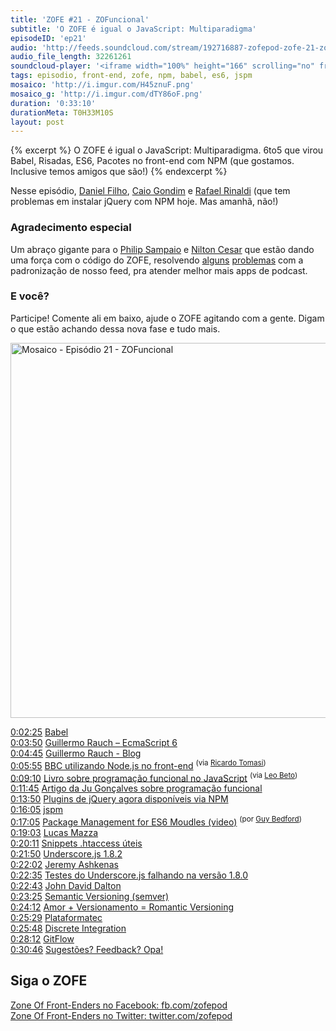 ```yaml
---
title: 'ZOFE #21 - ZOFuncional'
subtitle: 'O ZOFE é igual o JavaScript: Multiparadigma'
episodeID: 'ep21'
audio: 'http://feeds.soundcloud.com/stream/192716887-zofepod-zofe-21-zofuncional'
audio_file_length: 32261261
soundcloud-player: '<iframe width="100%" height="166" scrolling="no" frameborder="no" src="https://w.soundcloud.com/player/?url=https%3A//api.soundcloud.com/tracks/192716887&amp;color=ff5500&amp;auto_play=false&amp;hide_related=false&amp;show_comments=true&amp;show_user=true&amp;show_reposts=false"></iframe>'
tags: episodio, front-end, zofe, npm, babel, es6, jspm
mosaico: 'http://i.imgur.com/H45znuF.png'
mosaico_g: 'http://i.imgur.com/dTY86oF.png'
duration: '0:33:10'
durationMeta: T0H33M10S
layout: post
---
```


{% excerpt %}
O ZOFE é igual o JavaScript: Multiparadigma. 6to5 que virou Babel, Risadas, ES6, Pacotes no front-end com NPM (que gostamos. Inclusive temos amigos que são!)
{% endexcerpt %}

Nesse episódio, [Daniel Filho](https://twitter.com/danielfilho), [Caio Gondim](https://twitter.com/caio_gondim) e [Rafael Rinaldi](https://twitter.com/rafaelrinaldi) (que tem problemas em instalar jQuery com NPM hoje. Mas amanhã, não!)

### Agradecimento especial

Um abraço gigante para o [Philip Sampaio](https://github.com/philss) e [Nilton Cesar](https://github.com/niltoncms) que estão dando uma força com o código do ZOFE, resolvendo [alguns](https://github.com/zofepod/zofe/pull/72) [problemas](https://github.com/zofepod/zofe/pull/74) com a padronização de nosso feed, pra atender melhor mais apps de podcast.

### E você?

Participe! Comente ali em baixo, ajude o ZOFE agitando com a gente. Digam o que estão achando dessa nova fase e tudo mais.

<img title="Capa do Episódio 21 - ZOFuncional" src="http://i.imgur.com/H45znuF.png" class="mosaico" alt="Mosaico - Episódio 21 - ZOFuncional" width="600" height="600">

[0:02:25](#t=0:02:25) [Babel](https://babeljs.io)<br>
[0:03:50](#t=0:03:50) [Guillermo Rauch – EcmaScript 6](http://rauchg.com/2015/ecmascript-6)<br>
[0:04:45](#t=0:04:45) [Guillermo Rauch - Blog](http://rauchg.com/essays)<br>
[0:05:55](#t=0:05:55) [BBC utilizando Node.js no front-end](http://www.bbc.co.uk/blogs/internet/entries/47a96d23-ae04-444e-808f-678e6809765d) <sup>(via [Ricardo Tomasi](https://twitter.com/ricardobeat))</sup><br>
[0:09:10](#t=0:09:10) [Livro sobre programação funcional no JavaScript](https://leanpub.com/javascript-allonge/read) <sup>(via [Leo Beto](https://twitter.com/leobetosouza))</sup><br>
[0:11:45](#t=0:11:45) [Artigo da Ju Gonçalves sobre programação funcional](https://medium.com/@jugoncalves/functional-programming-should-be-your-1-priority-for-2015-47dd4641d6b9)<br>
[0:13:50](#t=0:13:50) [Plugins de jQuery agora disponíveis via NPM](http://blog.npmjs.org/post/111475741445/publishing-your-jquery-plugin-to-npm-the-quick)<br>
[0:16:05](#t=0:16:05) [jspm](http://jspm.io)<br>
[0:17:05](#t=0:17:05) [Package Management for ES6 Moudles (video)](https://www.youtube.com/watch?v=szJjsduHBQQ) <sup>(por [Guy Bedford](https://twitter.com/guybedford))</sup><br>
[0:19:03](#t=0:19:03) [Lucas Mazza](https://twitter.com/lucasmazza)<br>
[0:20:11](#t=0:20:11) [Snippets .htaccess úteis](https://github.com/phanan/htaccess)<br>
[0:21:50](#t=0:21:50) [Underscore.js 1.8.2](http://underscorejs.org)<br>
[0:22:02](#t=0:22:02) [Jeremy Ashkenas](https://twitter.com/jashkenas)<br>
[0:22:35](#t=0:22:35) [Testes do Underscore.js falhando na versão 1.8.0](https://github.com/jashkenas/underscore/issues/2062)<br>
[0:22:43](#t=0:22:43) [John David Dalton](https://twitter.com/jdalton)<br>
[0:23:25](#t=0:23:25) [Semantic Versioning (semver)](http://semver.org)<br>
[0:24:12](#t=0:24:12) [Amor + Versionamento = Romantic Versioning](https://github.com/jashkenas/backbone/issues/2888#issuecomment-29076249)<br>
[0:25:29](#t=0:25:29) [Plataformatec](http://plataformatec.com.br)<br>
[0:25:48](#t=0:25:48) [Discrete Integration](http://blog.plataformatec.com.br/2015/02/introducing-discrete-integration)<br>
[0:28:12](#t=0:28:12) [GitFlow](http://nvie.com/posts/a-successful-git-branching-model)<br>
[0:30:46](#t=0:30:46) [Sugestões? Feedback? Opa!](http://zofe.com.br/contato)<br>

## Siga o ZOFE

[Zone Of Front-Enders no Facebook: fb.com/zofepod](http://fb.com/zofepod/ "ZOFE no Facebook: fb.com/zofepod")<br>
[Zone Of Front-Enders no Twitter: twitter.com/zofepod](http://twitter.com/zofepod/ "ZOFE no Twitter")<br>
